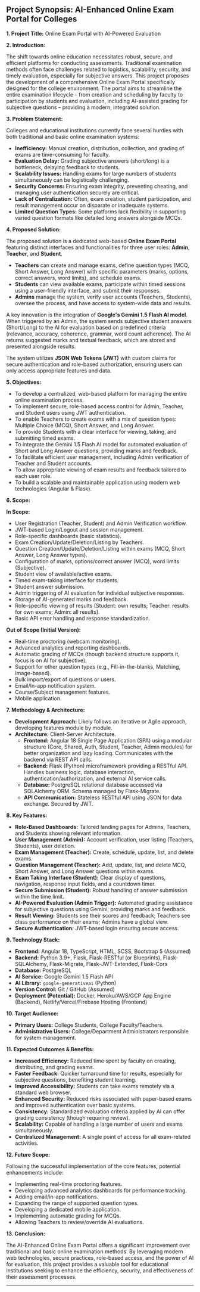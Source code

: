 ## Project Synopsis: AI-Enhanced Online Exam Portal for Colleges

**1. Project Title:** Online Exam Portal with AI-Powered Evaluation

**2. Introduction:**

The shift towards online education necessitates robust, secure, and efficient platforms for conducting assessments. Traditional examination methods often face challenges related to logistics, scalability, security, and timely evaluation, especially for subjective answers. This project proposes the development of a comprehensive Online Exam Portal specifically designed for the college environment. The portal aims to streamline the entire examination lifecycle – from creation and scheduling by faculty to participation by students and evaluation, including AI-assisted grading for subjective questions – providing a modern, integrated solution.

**3. Problem Statement:**

Colleges and educational institutions currently face several hurdles with both traditional and basic online examination systems:

*   **Inefficiency:** Manual creation, distribution, collection, and grading of exams are time-consuming for faculty.
*   **Evaluation Delay:** Grading subjective answers (short/long) is a bottleneck, delaying feedback to students.
*   **Scalability Issues:** Handling exams for large numbers of students simultaneously can be logistically challenging.
*   **Security Concerns:** Ensuring exam integrity, preventing cheating, and managing user authentication securely are critical.
*   **Lack of Centralization:** Often, exam creation, student participation, and result management occur on disparate or inadequate systems.
*   **Limited Question Types:** Some platforms lack flexibility in supporting varied question formats like detailed long answers alongside MCQs.

**4. Proposed Solution:**

The proposed solution is a dedicated web-based **Online Exam Portal** featuring distinct interfaces and functionalities for three user roles: **Admin**, **Teacher**, and **Student**.

*   **Teachers** can create and manage exams, define question types (MCQ, Short Answer, Long Answer) with specific parameters (marks, options, correct answers, word limits), and schedule exams.
*   **Students** can view available exams, participate within timed sessions using a user-friendly interface, and submit their responses.
*   **Admins** manage the system, verify user accounts (Teachers, Students), oversee the process, and have access to system-wide data and results.

A key innovation is the integration of **Google's Gemini 1.5 Flash AI model**. When triggered by an Admin, the system sends subjective student answers (Short/Long) to the AI for evaluation based on predefined criteria (relevance, accuracy, coherence, grammar, word count adherence). The AI returns suggested marks and textual feedback, which are stored and presented alongside results.

The system utilizes **JSON Web Tokens (JWT)** with custom claims for secure authentication and role-based authorization, ensuring users can only access appropriate features and data.

**5. Objectives:**

*   To develop a centralized, web-based platform for managing the entire online examination process.
*   To implement secure, role-based access control for Admin, Teacher, and Student users using JWT authentication.
*   To enable Teachers to create exams with a mix of question types: Multiple Choice (MCQ), Short Answer, and Long Answer.
*   To provide Students with a clear interface for viewing, taking, and submitting timed exams.
*   To integrate the Gemini 1.5 Flash AI model for automated evaluation of Short and Long Answer questions, providing marks and feedback.
*   To facilitate efficient user management, including Admin verification of Teacher and Student accounts.
*   To allow appropriate viewing of exam results and feedback tailored to each user role.
*   To build a scalable and maintainable application using modern web technologies (Angular & Flask).

**6. Scope:**

**In Scope:**

*   User Registration (Teacher, Student) and Admin Verification workflow.
*   JWT-based Login/Logout and session management.
*   Role-specific dashboards (basic statistics).
*   Exam Creation/Update/Deletion/Listing by Teachers.
*   Question Creation/Update/Deletion/Listing within exams (MCQ, Short Answer, Long Answer types).
*   Configuration of marks, options/correct answer (MCQ), word limits (Subjective).
*   Student view of available/active exams.
*   Timed exam-taking interface for students.
*   Student answer submission.
*   Admin triggering of AI evaluation for individual subjective responses.
*   Storage of AI-generated marks and feedback.
*   Role-specific viewing of results (Student: own results; Teacher: results for own exams; Admin: all results).
*   Basic API error handling and response standardization.

**Out of Scope (Initial Version):**

*   Real-time proctoring (webcam monitoring).
*   Advanced analytics and reporting dashboards.
*   Automatic grading of MCQs (though backend structure supports it, focus is on AI for subjective).
*   Support for other question types (e.g., Fill-in-the-blanks, Matching, Image-based).
*   Bulk import/export of questions or users.
*   Email/In-app notification system.
*   Course/Subject management features.
*   Mobile application.

**7. Methodology & Architecture:**

*   **Development Approach:** Likely follows an iterative or Agile approach, developing features module by module.
*   **Architecture:** Client-Server Architecture.
    *   **Frontend:** Angular 18 Single Page Application (SPA) using a modular structure (Core, Shared, Auth, Student, Teacher, Admin modules) for better organization and lazy loading. Communicates with the backend via REST API calls.
    *   **Backend:** Flask (Python) microframework providing a RESTful API. Handles business logic, database interaction, authentication/authorization, and external AI service calls.
    *   **Database:** PostgreSQL relational database accessed via SQLAlchemy ORM. Schema managed by Flask-Migrate.
    *   **API Communication:** Stateless RESTful API using JSON for data exchange. Secured by JWT.

**8. Key Features:**

*   **Role-Based Dashboards:** Tailored landing pages for Admins, Teachers, and Students showing relevant information.
*   **User Management (Admin):** Account verification, user listing (Teachers, Students), user deletion.
*   **Exam Management (Teacher):** Create, schedule, update, list, and delete exams.
*   **Question Management (Teacher):** Add, update, list, and delete MCQ, Short Answer, and Long Answer questions within exams.
*   **Exam Taking Interface (Student):** Clear display of questions, navigation, response input fields, and a countdown timer.
*   **Secure Submission (Student):** Robust handling of answer submission within the time limit.
*   **AI-Powered Evaluation (Admin Trigger):** Automated grading assistance for subjective questions using Gemini, providing marks and feedback.
*   **Result Viewing:** Students see their scores and feedback; Teachers see class performance on their exams; Admins have a global view.
*   **Secure Authentication:** JWT-based login ensuring secure access.

**9. Technology Stack:**

*   **Frontend:** Angular 18, TypeScript, HTML, SCSS, Bootstrap 5 (Assumed)
*   **Backend:** Python 3.9+, Flask, Flask-RESTful (or Blueprints), Flask-SQLAlchemy, Flask-Migrate, Flask-JWT-Extended, Flask-Cors
*   **Database:** PostgreSQL
*   **AI Service:** Google Gemini 1.5 Flash API
*   **AI Library:** `google-generativeai` (Python)
*   **Version Control:** Git / GitHub (Assumed)
*   **Deployment (Potential):** Docker, Heroku/AWS/GCP App Engine (Backend), Netlify/Vercel/Firebase Hosting (Frontend)

**10. Target Audience:**

*   **Primary Users:** College Students, College Faculty/Teachers.
*   **Administrative Users:** College/Department Administrators responsible for system management.

**11. Expected Outcomes & Benefits:**

*   **Increased Efficiency:** Reduced time spent by faculty on creating, distributing, and grading exams.
*   **Faster Feedback:** Quicker turnaround time for results, especially for subjective questions, benefiting student learning.
*   **Improved Accessibility:** Students can take exams remotely via a standard web browser.
*   **Enhanced Security:** Reduced risks associated with paper-based exams and improved authentication over basic systems.
*   **Consistency:** Standardized evaluation criteria applied by AI can offer grading consistency (though requiring review).
*   **Scalability:** Capable of handling a large number of users and exams simultaneously.
*   **Centralized Management:** A single point of access for all exam-related activities.

**12. Future Scope:**

Following the successful implementation of the core features, potential enhancements include:

*   Implementing real-time proctoring features.
*   Developing advanced analytics dashboards for performance tracking.
*   Adding email/in-app notifications.
*   Expanding the range of supported question types.
*   Developing a dedicated mobile application.
*   Implementing automatic grading for MCQs.
*   Allowing Teachers to review/override AI evaluations.

**13. Conclusion:**

The AI-Enhanced Online Exam Portal offers a significant improvement over traditional and basic online examination methods. By leveraging modern web technologies, secure practices, role-based access, and the power of AI for evaluation, this project provides a valuable tool for educational institutions seeking to enhance the efficiency, security, and effectiveness of their assessment processes.

---